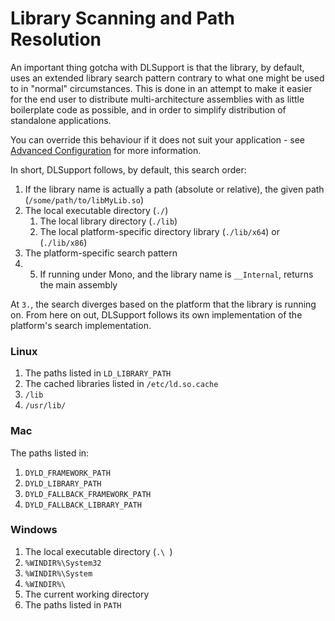 Library Scanning and Path Resolution
====================================

An important thing gotcha with DLSupport is that the library, by default, uses an extended library search pattern 
contrary to what one might be used to in "normal" circumstances. This is done in an attempt to make it easier for the 
end user to distribute multi-architecture assemblies with as  little boilerplate code as possible, and in order to 
simplify distribution of standalone applications.

You can override this behaviour if it does not suit your application - see [Advanced Configuration][1] for more 
information.

In short, DLSupport follows, by default, this search order:

  1. If the library name is actually a path (absolute or relative), the given path (`/some/path/to/libMyLib.so`)
  2. The local executable directory (`./`)
     1. The local library directory (`./lib`)
     2. The local platform-specific directory library (`./lib/x64`) or (`./lib/x86`)
  3. The platform-specific search pattern
  4. 5. If running under Mono, and the library name is `__Internal`, returns the main assembly
  
At `3.`, the search diverges based on the platform that the library is running on. From here on out, DLSupport follows 
its own implementation of the platform's search implementation.

### Linux

  1. The paths listed in `LD_LIBRARY_PATH`
  2. The cached libraries listed in `/etc/ld.so.cache`
  3. `/lib`
  4. `/usr/lib/`

### Mac
The paths listed in:

  1. `DYLD_FRAMEWORK_PATH`
  2. `DYLD_LIBRARY_PATH`
  3. `DYLD_FALLBACK_FRAMEWORK_PATH`
  4. `DYLD_FALLBACK_LIBRARY_PATH`

### Windows

  1. The local executable directory (`.\ `)
  2. `%WINDIR%\System32`
  3. `%WINDIR%\System`
  4. `%WINDIR%\`
  5. The current working directory
  6. The paths listed in `PATH`


[1]: advanced_config.md
